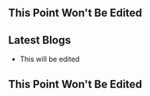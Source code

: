 ## This Point Won't Be Edited

## Latest Blogs

- This will be edited

## This Point Won't Be Edited